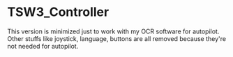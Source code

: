 
# TSW3_Controller

This version is minimized just to work with my OCR software for autopilot. Other stuffs like joystick, language, buttons are all removed because they're not needed for autopilot.